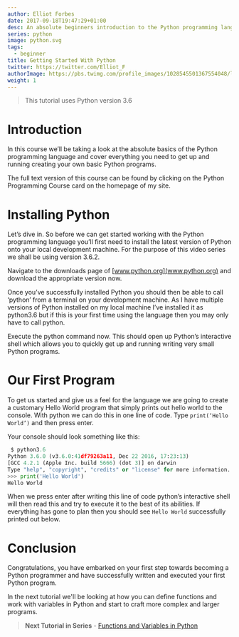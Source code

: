 ```yaml
---
author: Elliot Forbes
date: 2017-09-18T19:47:29+01:00
desc: An absolute beginners introduction to the Python programming language
series: python
image: python.svg
tags:
  - beginner
title: Getting Started With Python
twitter: https://twitter.com/Elliot_F
authorImage: https://pbs.twimg.com/profile_images/1028545501367554048/lzr43cQv_400x400.jpg
weight: 1
---
```


> This tutorial uses Python version 3.6

# Introduction

In this course we’ll be taking a look at the absolute basics of the Python
programming language and cover everything you need to get up and running
creating your own basic Python programs.

The full text version of this course can be found by clicking on the Python
Programming Course card on the homepage of my site.

# Installing Python

Let’s dive in. So before we can get started working with the Python programming
language you’ll first need to install the latest version of Python onto your
local development machine. For the purpose of this video series we shall be
using version 3.6.2.

Navigate to the downloads page of [www.python.org](www.python.org) and download
the appropriate version now.

Once you’ve successfully installed Python you should then be able to call
‘python’ from a terminal on your development machine. As I have multiple
versions of Python installed on my local machine I’ve installed it as python3.6
but if this is your first time using the language then you may only have to call
python.

Execute the python command now. This should open up Python’s interactive shell
which allows you to quickly get up and running writing very small Python
programs.

# Our First Program

To get us started and give us a feel for the language we are going to create a
customary Hello World program that simply prints out hello world to the console.
With python we can do this in one line of code. Type `print(‘Hello World’)` and
then press enter.

Your console should look something like this:

```py
 $ python3.6
Python 3.6.0 (v3.6.0:41df79263a11, Dec 22 2016, 17:23:13)
[GCC 4.2.1 (Apple Inc. build 5666) (dot 3)] on darwin
Type "help", "copyright", "credits" or "license" for more information.
>>> print('Hello World')
Hello World
```

When we press enter after writing this line of code python’s interactive shell
will then read this and try to execute it to the best of its abilities. If
everything has gone to plan then you should see `Hello World` successfully
printed out below.

# Conclusion

Congratulations, you have embarked on your first step towards becoming a Python
programmer and have successfully written and executed your first Python program.

In the next tutorial we'll be looking at how you can define functions and work
with variables in Python and start to craft more complex and larger programs.

> **Next Tutorial in Series** -
> [Functions and Variables in Python](/python/python-functions-and-variables/)
